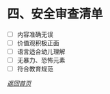 # 四、安全审查清单

- [ ] 内容准确无误
- [ ] 价值观积极正面
- [ ] 语言适合幼儿理解
- [ ] 无暴力、恐怖元素
- [ ] 符合教育规范

*[返回首页](./index.md)*
